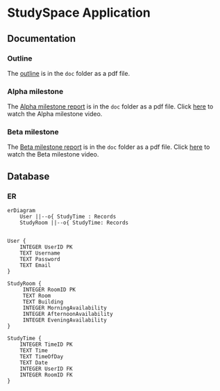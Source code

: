 # StudySpace Application

## Documentation

### Outline

The [outline](./doc/Project_Outline.pdf) is in the `doc` folder as a pdf file.

### Alpha milestone

The [Alpha milestone report](./doc/Project_Alpha_submission.pdf) is in the `doc` folder as a pdf file. Click [here](https://youtu.be/0Scy31VG_Yc) to watch the Alpha milestone video.

### Beta milestone

The [Beta milestone report](./doc/Project_Beta_submission.pdf) is in the `doc` folder as a pdf file. Click [here](https://youtu.be/p8YCdtdoTZA) to watch the Beta milestone video.

## Database

### ER

```mermaid
erDiagram
    User ||--o{ StudyTime : Records
    StudyRoom ||--o{ StudyTime: Records
    

User {
    INTEGER UserID PK
    TEXT Username
    TEXT Password
    TEXT Email
}

StudyRoom {
     INTEGER RoomID PK
     TEXT Room
     TEXT Building
     INTEGER MorningAvailability 
     INTEGER AfternoonAvailability 
     INTEGER EveningAvailability 
}

StudyTime {
    INTEGER TimeID PK
    TEXT Time
    TEXT TimeOfDay
    TEXT Date
    INTEGER UserID FK
    INTEGER RoomID FK
}
```


